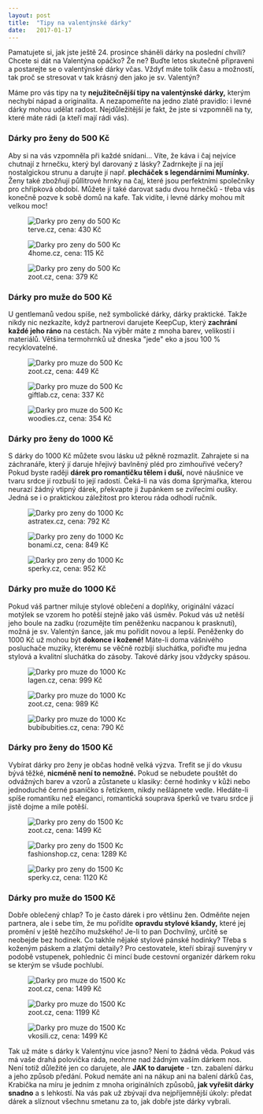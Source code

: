 ```yaml
---
layout: post
title:  "Tipy na valentýnské dárky"
date:   2017-01-17
---
```


<p class="intro"><span class="dropcap">P</span>amatujete si, jak jste ještě 24. prosince sháněli dárky na poslední chvíli? Chcete si dát na Valentýna opáčko? Že ne? Buďte letos skutečně připraveni a postarejte se o valentýnské dárky včas. Vždyť máte tolik času a možností, tak proč se stresovat v tak krásný den jako je sv. Valentýn?</p>

Máme pro vás tipy na ty <strong>nejužitečnější tipy na valentýnské dárky,</strong> kterým nechybí nápad a originalita. A nezapomeňte na jedno zlaté pravidlo: i levné dárky mohou udělat radost. Nejdůležitější je fakt, že jste si vzpomněli na ty, které máte rádi (a kteří mají rádi vás).

<h3>Dárky pro ženy do 500 Kč</h3>

Aby si na vás vzpomněla při každé snídani... Víte, že káva i čaj nejvíce chutnají z hrnečku, který byl darovaný z lásky? Zadrnkejte jí na její nostalgickou strunu a darujte jí např. <strong>plecháček s legendárními Mumínky.</strong> Ženy také zbožňují půllitrové hrnky na čaj, které jsou perfektními společníky pro chřipková období. Můžete jí také darovat sadu dvou hrnečků - třeba vás konečně pozve k sobě domů na kafe. Tak vidíte, i levné dárky mohou mít velkou moc!

<div class="blog-images">
  <figure>
    <img src="{{ '/assets/img/hrnek-muminci.jpg' | prepend: site.baseurl }}" alt="Darky pro zeny do 500 Kc">
    <figcaption> terve.cz, cena: 430 Kč</figcaption>
  </figure>
  <figure>
    <img src="{{ '/assets/img/hrnek-s-puntiky.jpg' | prepend: site.baseurl }}" alt="Darky pro zeny do 500 Kc">
    <figcaption> 4home.cz, cena: 115 Kč</figcaption>
  </figure>
  <figure>
    <img src="{{ '/assets/img/hrnek-medved.jpeg' | prepend: site.baseurl }}" alt="Darky pro zeny do 500 Kc">
    <figcaption> zoot.cz, cena: 379 Kč</figcaption>
  </figure>
</div>

<h3>Dárky pro muže do 500 Kč</h3>

U gentlemanů vedou spíše, než symbolické dárky, dárky praktické. Takže nikdy nic nezkazíte, když partnerovi darujete KeepCup, který <strong>zachrání každé jeho ráno</strong> na cestách. Na výběr máte z mnoha barev, velikostí i materiálů. Většina termohrnků už dneska "jede" eko a jsou 100 % recyklovatelné.

<div class="blog-images">
  <figure>
<img src="{{ '/assets/img/keepcup.jpeg' | prepend: site.baseurl }}" alt="Darky pro muze do 500 Kc">
<figcaption> zoot.cz, cena: 449 Kč</figcaption>
  </figure>
  <figure>
<img src="{{ '/assets/img/maly-termohrnek.JPG' | prepend: site.baseurl }}" alt="Darky pro muze do 500 Kc">
<figcaption> giftlab.cz, cena: 337 Kč</figcaption>
  </figure>
  <figure>
<img src="{{ '/assets/img/termohrnek.png' | prepend: site.baseurl }}" alt="Darky pro muze do 500 Kc">
<figcaption> woodies.cz, cena: 354 Kč</figcaption>
  </figure>
</div>

<h3>Dárky pro ženy do 1000 Kč</h3>

S dárky do 1000 Kč můžete svou lásku už pěkně rozmazlit. Zahrajete si na záchranáře, který jí daruje hřejivý bavlněný pléd pro zimhouřivé večery? Pokud byste raději <strong>dárek pro romantičku tělem i duší,</strong> nové náušnice ve tvaru srdce jí rozbuší to její radostí. Čeká-li na vás doma šprýmařka, kterou neurazí žádný vtipný dárek, překvapte ji župánkem se zvířecími oušky. Jedná se i o praktickou záležitost pro kterou ráda odhodí ručník.

<div class="blog-images">
  <figure>
<img src="{{ '/assets/img/zupanek-usi.JPG' | prepend: site.baseurl }}" alt="Darky pro zeny do 1000 Kc">
<figcaption> astratex.cz, cena: 792 Kč</figcaption>
  </figure>
  <figure>
<img src="{{ '/assets/img/bavlneny-pled.jpeg' | prepend: site.baseurl }}" alt="Darky pro zeny do 1000 Kc">
<figcaption> bonami.cz, cena: 849 Kč</figcaption>
  </figure>
  <figure>
<img src="{{ '/assets/img/nausnice-srdce.jpg' | prepend: site.baseurl }}" alt="Darky pro zeny do 1000 Kc">
<figcaption> sperky.cz, cena: 952 Kč</figcaption>
  </figure>
</div>

<h3>Dárky pro muže do 1000 Kč</h3>

Pokud váš partner miluje stylové oblečení a doplňky, originální vázací motýlek se vzorem ho potěší stejně jako váš úsměv. Pokud vás už netěší jeho boule na zadku (rozumějte tím peněženku nacpanou k prasknutí), možná je sv. Valentýn šance, jak mu pořídit novou a lepší. Peněženky do 1000 Kč už mohou být <strong>dokonce i kožené!</strong> Máte-li doma vášnivého posluchače muziky, kterému se věčně rozbíjí sluchátka, pořiďte mu jedna stylová a kvalitní sluchátka do zásoby. Takové dárky jsou vždycky spásou.

<div class="blog-images">
  <figure>
<img src="{{ '/assets/img/kozena-penezenka.jpg' | prepend: site.baseurl }}" alt="Darky pro muze do 1000 Kc">
<figcaption> lagen.cz, cena: 999 Kč</figcaption>
  </figure>
  <figure>
<img src="{{ '/assets/img/happy-plugs.jpeg' | prepend: site.baseurl }}" alt="Darky pro muze do 1000 Kc">
<figcaption> zoot.cz, cena: 989 Kč</figcaption>
  </figure>
  <figure>
<img src="{{ '/assets/img/vazaci-motylek.JPG' | prepend: site.baseurl }}" alt="Darky pro muze do 1000 Kc">
<figcaption> bubibubities.cz, cena: 790 Kč</figcaption>
  </figure>
</div>

<h3>Dárky pro ženy do 1500 Kč</h3>

Vybírat dárky pro ženy je občas hodně velká výzva. Trefit se jí do vkusu bývá těžké, <strong>nicméně není to nemožné.</strong> Pokud se nebudete pouštět do odvážných barev a vzorů a zůstanete u klasiky: černé hodinky v kůži nebo jednoduché černé psaníčko s řetízkem, nikdy nešlápnete vedle. Hledáte-li spíše romantiku než eleganci, romantická souprava šperků ve tvaru srdce ji jistě dojme a mile potěší.

<div class="blog-images">
  <figure>
<img src="{{ '/assets/img/unisex-hodinky.jpeg' | prepend: site.baseurl }}" alt="Darky pro zeny do 1500 Kc">
<figcaption> zoot.cz, cena: 1499 Kč</figcaption>
  </figure>
  <figure>
<img src="{{ '/assets/img/cerne-psanicko.JPG' | prepend: site.baseurl }}" alt="Darky pro zeny do 1500 Kc">
<figcaption> fashionshop.cz, cena: 1289 Kč</figcaption>
  </figure>
  <figure>
<img src="{{ '/assets/img/souprava-sperku.jpg' | prepend: site.baseurl }}" alt="Darky pro zeny do 1500 Kc">
<figcaption> sperky.cz, cena: 1120 Kč</figcaption>
  </figure>
</div>

<h3>Dárky pro muže do 1500 Kč</h3>

Dobře oblečený chlap? To je často dárek i pro většinu žen. Odměňte nejen partnera, ale i sebe tím, že mu pořídíte <strong>opravdu stylové kšandy,</strong> které jej promění v ještě hezčího mužského! Je-li to pan Dochvilný, určitě se neobejde bez hodinek. Co takhle nějaké stylové pánské hodinky? Třeba s koženým páskem a zlatými detaily? Pro cestovatele, kteří sbírají suvenýry v podobě vstupenek, pohlednic či mincí bude cestovní organizér dárkem roku se kterým se všude pochlubí.

<div class="blog-images">
  <figure>
<img src="{{ '/assets/img/unisex-hodinky2.jpeg' | prepend: site.baseurl }}" alt="Darky pro muze do 1500 Kc">
<figcaption> zoot.cz, cena: 1499 Kč</figcaption>
  </figure>
  <figure>
<img src="{{ '/assets/img/cestovni-organizer.jpeg' | prepend: site.baseurl }}" alt="Darky pro muze do 1500 Kc">
<figcaption> zoot.cz, cena: 1199 Kč</figcaption>
  </figure>
  <figure>
<img src="{{ '/assets/img/panske-ksandy.JPG' | prepend: site.baseurl }}" alt="Darky pro muze do 1500 Kc">
<figcaption> vkosili.cz, cena: 1499 Kč</figcaption>
  </figure>
</div>

Tak už máte s dárky k Valentýnu více jasno? Není to žádná věda. Pokud vás má vaše drahá polovička ráda, neohrne nad žádným vaším dárkem nos. Není totiž důležité jen co darujete, ale <strong>JAK to darujete</strong> - tzn. zabalení dárku a jeho způsob předání. Pokud nemáte ani na nákup ani na balení dárků čas, Krabička na míru je jedním z mnoha originálních způsobů, <strong>jak vyřešit dárky snadno</strong> a s lehkostí. Na vás pak už zbývají dva nejpříjemnější úkoly: předat dárek a slíznout všechnu smetanu za to, jak dobře jste dárky vybrali.
